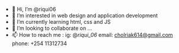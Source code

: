 - 👋 Hi, I’m @riqui06
- 👀 I’m interested in web design and application development 
- 🌱 I’m currently learning html, css and JS 
- 💞️ I’m looking to collaborate on ...
- 📫 How to reach me : ig: @_riqui_06_
                       email: cholriak614@gmail.com
                       phone: +254 11312734
      
 
<!---
riqui06/riqui06 is a ✨ special ✨ repository because its `README.md` (this file) appears on your GitHub profile.
You can click the Preview link to take a look at your changes.
--->
